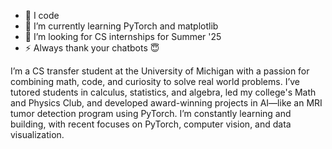 
- 🔭 I code
- 🌱 I’m currently learning PyTorch and matplotlib
- 🤔 I’m looking for CS internships for Summer '25
- ⚡ Always thank your chatbots 😇


I’m a CS transfer student at the University of Michigan with a passion for combining math, code, and curiosity to solve real world problems. I’ve tutored students in calculus, statistics, and algebra, led my college's Math and Physics Club, and developed award-winning projects in AI—like an MRI tumor detection program using PyTorch. I’m constantly learning and building, with recent focuses on PyTorch, computer vision, and data visualization.
